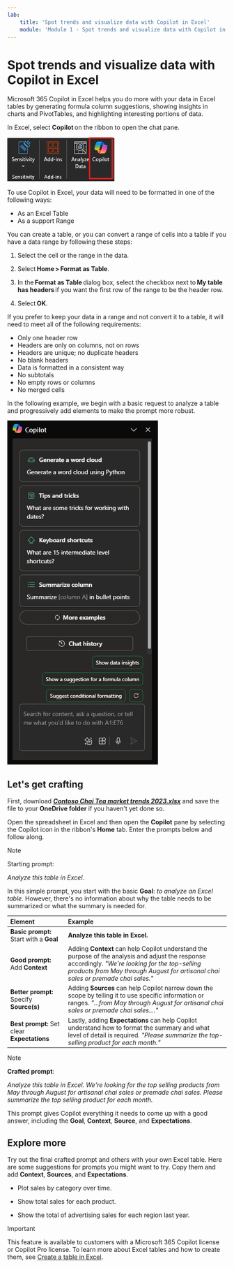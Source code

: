 ```yaml
---
lab:
    title: 'Spot trends and visualize data with Copilot in Excel'
    module: 'Module 1 - Spot trends and visualize data with Copilot in Excel'
---
```


# Spot trends and visualize data with Copilot in Excel

Microsoft 365 Copilot in Excel helps you do more with your data in Excel tables by generating formula column suggestions, showing insights in charts and PivotTables, and highlighting interesting portions of data.

In Excel, select **Copilot** on the ribbon to open the chat pane.

![Screenshot of the Copilot icon in the Excel ribbon.](../media/summarize_copilot-ribbon-excel.png)

To use Copilot in Excel, your data will need to be formatted in one of the following ways:

- As an Excel Table
- As a support Range

You can create a table, or you can convert a range of cells into a table if you have a data range by following these steps:

1. Select the cell or the range in the data.

1. Select **Home > Format as Table**.

1. In the **Format as Table** dialog box, select the checkbox next to **My table has headers** if you want the first row of the range to be the header row.

1. Select **OK**.

If you prefer to keep your data in a range and not convert it to a table, it will need to meet all of the following requirements:

- Only one header row
- Headers are only on columns, not on rows
- Headers are unique; no duplicate headers
- No blank headers
- Data is formatted in a consistent way
- No subtotals
- No empty rows or columns
- No merged cells

In the following example, we begin with a basic request to analyze a table and progressively add elements to make the prompt more robust.

![Screenshot of the Copilot panel in Excel upon first opening.](../media/summarize_copilot-pane-excel.png)

## Let's get crafting

First, download **_[Contoso Chai Tea market trends 2023.xlsx](https://go.microsoft.com/fwlink/?linkid=2268822)_** and save the file to your **OneDrive folder** if you haven't yet done so.

Open the spreadsheet in Excel and then open the **Copilot** pane by selecting the Copilot icon in the ribbon's **Home** tab. Enter the prompts below and follow along.

> [!NOTE]
> Starting prompt:
>
> _Analyze this table in Excel._

In this simple prompt, you start with the basic **Goal**: _to analyze an Excel table._ However, there's no information about why the table needs to be summarized or what the summary is needed for.

| Element | Example |
| :------ | :------- |
| **Basic prompt:** Start with a **Goal** | **Analyze this table in Excel.** |
| **Good prompt:** Add **Context** | Adding **Context** can help Copilot understand the purpose of the analysis and adjust the response accordingly. _"We're looking for the top-selling products from May through August for artisanal chai sales or premade chai sales."_ |
| **Better prompt:** Specify **Source(s)** | Adding **Sources** can help Copilot narrow down the scope by telling it to use specific information or ranges. _"...from May through August for artisanal chai sales or premade chai sales...."_ |
| **Best prompt:** Set clear **Expectations** | Lastly, adding **Expectations** can help Copilot understand how to format the summary and what level of detail is required. _"Please summarize the top-selling product for each month."_ |

> [!NOTE]
> **Crafted prompt**:
>
> _Analyze this table in Excel. We're looking for the top selling products from May through August for artisanal chai sales or premade chai sales. Please summarize the top selling product for each month._

This prompt gives Copilot everything it needs to come up with a good answer, including the **Goal**, **Context**, **Source**, and **Expectations**.

## Explore more

Try out the final crafted prompt and others with your own Excel table. Here are some suggestions for prompts you might want to try. Copy them and add **Context**, **Sources**, and **Expectations**.  

- Plot sales by category over time.

- Show total sales for each product.

- Show the total of advertising sales for each region last year.

> [!IMPORTANT]
> This feature is available to customers with a Microsoft 365 Copilot license or Copilot Pro license. To learn more about Excel tables and how to create them, see [Create a table in Excel](https://support.microsoft.com/office/bf0ce08b-d012-42ec-8ecf-a2259c9faf3f).
